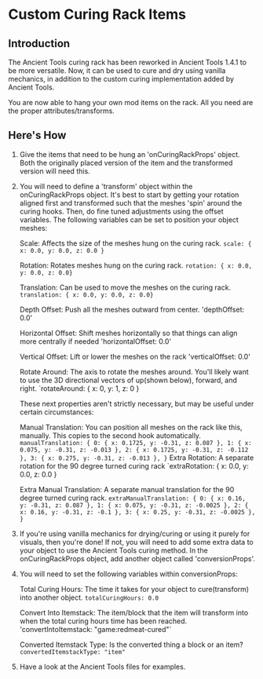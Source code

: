 ﻿# Custom Curing Rack Items

## Introduction
The Ancient Tools curing rack has been reworked in Ancient Tools 1.4.1 to be more versatile. Now, it can be used to cure and dry using vanilla mechanics, in addition to the custom curing implementation added by Ancient Tools.

You are now able to hang your own mod items on the rack. All you need are the proper attributes/transforms.

## Here's How

1. Give the items that need to be hung an 'onCuringRackProps' object. Both the originally placed version of the item and the transformed version will need this.

2. You will need to define a 'transform' object within the onCuringRackProps object. It's best to start by getting your rotation aligned first and transformed such that the meshes 'spin' around the curing hooks. Then, do fine tuned adjustments using the offset variables. 
The following variables can be set to position your object meshes:

	Scale: Affects the size of the meshes hung on the curing rack.
	`scale: { x: 0.0, y: 0.0, z: 0.0 }`	

	Rotation: Rotates meshes hung on the curing rack. 
	`rotation: { x: 0.0, y: 0.0, z: 0.0}`

	Translation: Can be used to move the meshes on the curing rack.
	`translation: { x: 0.0, y: 0.0, z: 0.0}`

	Depth Offset: Push all the meshes outward from center.
	'depthOffset: 0.0'

	Horizontal Offset: Shift meshes horizontally so that things can align more centrally if needed
	'horizontalOffset: 0.0'

	Vertical Offset: Lift or lower the meshes on the rack
	'verticalOffset: 0.0'

	Rotate Around: The axis to rotate the meshes around. You'll likely want to use the 3D directional vectors of up(shown below), forward, and right.
	`rotateAround: { x: 0, y: 1, z: 0 }

	These next properties aren't strictly necessary, but may be useful under certain circumstances:

	Manual Translation: You can position all meshes on the rack like this, manually. This copies to the second hook automatically.
	`
	manualTranslation: {
		0: { x: 0.1725, y: -0.31, z: 0.087 },
		1: { x: 0.075, y: -0.31, z: -0.013 },
		2: { x: 0.1725, y: -0.31, z: -0.112 },
		3: { x: 0.275, y: -0.31, z: -0.013 },
	}
	`
	Extra Rotation: A separate rotation for the 90 degree turned curing rack
	`extraRotation: { x: 0.0, y: 0.0, z: 0.0 }

	Extra Manual Translation: A separate manual translation for the 90 degree turned curing rack.
	`
	extraManualTranslation: {
		0: { x: 0.16, y: -0.31, z: 0.087 },
		1: { x: 0.075, y: -0.31, z: -0.0025 },
		2: { x: 0.16, y: -0.31, z: -0.1 },
		3: { x: 0.25, y: -0.31, z: -0.0025 },
	}
	`

3. If you're using vanilla mechanics for drying/curing or using it purely for visuals, then you're done! If not, you will need to add some extra data to your object to use the Ancient Tools curing method.
In the onCuringRackProps object, add another object called 'conversionProps'.

4. You will need to set the following variables within conversionProps:

	Total Curing Hours: The time it takes for your object to cure(transform) into another object.
	`totalCuringHours: 0.0`

	Convert Into Itemstack: The item/block that the item will transform into when the total curing hours time has been reached.
	'convertIntoItemstack: "game:redmeat-cured"`
	
	Converted Itemstack Type: Is the converted thing a block or an item?
	`convertedItemstackType: "item"`

5. Have a look at the Ancient Tools files for examples.
